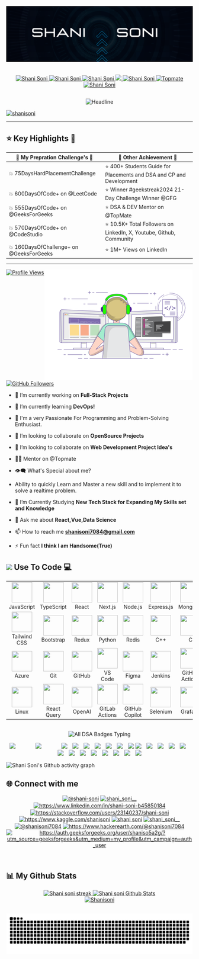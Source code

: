 


<div align="center"> <img src="https://github.com/Shanisoni/Shanisoni/blob/main/1.png">&nbsp;&nbsp;</div>




<p align="center">  
<a href="https://www.youtube.com/@shanisoni8886" target="_blank">
  <img src="https://img.shields.io/badge/YouTube-FF0000?style=for-the-badge&logo=youtube&logoColor=white" alt="Shani Soni" />
 </a> 
 <a href="https://www.linkedin.com/in/shanisoni/" target="_blank">
  <img src="https://img.shields.io/badge/LinkedIn-0077B5?style=for-the-badge&logo=linkedin&logoColor=white" alt="Shani Soni"/>
 </a>
 <a href="https://github.com/Shanisoni" target="_blank">
  <img src="https://img.shields.io/badge/GitHub-181717?style=for-the-badge&logo=github&logoColor=white" alt="Shani Soni" />
 </a>
 <a href="https://x.com/shani_soni__" target="_blank">
  <img src="https://img.shields.io/badge/Twitter-1DA1F2?style=for-the-badge&logo=twitter&logoColor=white" />
 </a>
 <a href="https://www.instagram.com/shani_soni__/" target="_blank">
  <img src="https://img.shields.io/badge/Instagram-fe4164?style=for-the-badge&logo=instagram&logoColor=white" alt="Shani Soni" />
 </a> 
    <a href="https://topmate.io/shani_soni" target="blank">
  <img src="https://img.shields.io/badge/Topmate-009933?style=for-the-badge&logo=appveyor&logoColor=white" alt="Topmate" />
 </a>
   <a href="mailto:shanisoni7084@gmail.com" target="_blank">
  <img src="https://img.shields.io/badge/Email-D14836?style=for-the-badge&logo=gmail&logoColor=white" alt="Shani Soni" />
 </a> 
</p>

##
<div align="center">
  <img src="https://readme-typing-svg.herokuapp.com?color=FFFFFF&size=32&center=true&vCenter=true&width=600&height=50&lines=Hi+there+I'm+Shani+%F0%9F%91%8B;Software+Developer;Problem+Solver" alt="Headline" />
</div>
<p align="left"> <a href="https://github.com/ryo-ma/github-profile-trophy"><img src="https://github-profile-trophy.vercel.app/?username=shanisoni" alt="shanisoni" /></a> </p>



---

##  ⭐ Key Highlights 🎯 

| 🎯 My Prepration Challenge's 🎯 | 🥇 Other Achievement 🥇 |
|------------------------------------|----------------------------------------|
| 💥 75DaysHardPlacementChallenge  | ⭐ 400+ Students Guide for Placements and DSA and CP and Development | 
| 💥 600DaysOfCode+ on @LeetCode  |  ⭐ Winner #geekstreak2024 21-Day Challenge Winner @GFG |
| 💥 555DaysOfCode+ on @GeeksForGeeks |  ⭐ DSA & DEV Mentor on @TopMate |
| 💥 570DaysOfCode+ on @CodeStudio | ⭐ 10.5K+ Total Followers on LinkedIn, X, Youtube, Github, Community |
| 💥 160DaysOfChallenge+ on @GeeksForGeeks | ⭐ 1M+ Views on LinkedIn |

---



<img align="right" alt="Coding" width="400" src="https://raw.githubusercontent.com/devSouvik/devSouvik/master/gif3.gif">




<p align="left" style="margin:0; padding:0;">
  <a href="https://github.com/Shanisoni" target="_blank">
    <img src="https://komarev.com/ghpvc/?username=shanisoni&label=Profile%20views&color=0e75b6&style=flat" alt="Profile Views" />
  </a>
  <a href="https://github.com/Shanisoni?tab=followers" target="_blank">
    <img src="https://img.shields.io/github/followers/Shanisoni?label=Followers&style=social" alt="GitHub Followers" />
  </a>
</p>





- 🔭 I’m currently working on **Full-Stack Projects**
- 🌱 I’m currently learning **DevOps!**
- 🥋 I'm a very Passionate For Programming and Problem-Solving Enthusiast.
-  👯 I’m looking to collaborate on **OpenSource Projects**
- 👯 I’m looking to collaborate on **Web Development Project Idea's**
- 👨‍🏫 Mentor on @Topmate
- 👁‍🗨 What's Special about me? <br> 
- Ability to quickly Learn and Master a new skill and to implement it to solve a realtime problem.

- 📘 I’m Currently Studying **New Tech Stack for Expanding My Skills set and Knowledge**

- 💬 Ask me about **React,Vue,Data Science**

- 📫 How to reach me **shanisoni7084@gmail.com**

- ⚡ Fun fact **I think I am Handsome(True)**


## <img src="https://media2.giphy.com/media/QssGEmpkyEOhBCb7e1/giphy.gif?cid=ecf05e47a0n3gi1bfqntqmob8g9aid1oyj2wr3ds3mg700bl&rid=giphy.gif" width ="25"><b> Use To Code</b> 💻



<table align="center">
  <tr>
    <td align="center" width="90"><img src="https://skillicons.dev/icons?i=js" width="55" height="55" /><br>JavaScript</td>
    <td align="center" width="90"><img src="https://skillicons.dev/icons?i=ts" width="55" height="55" /><br>TypeScript</td>
    <td align="center" width="90"><img src="https://skillicons.dev/icons?i=react" width="55" height="55" /><br>React</td>
    <td align="center" width="90"><img src="https://skillicons.dev/icons?i=nextjs" width="55" height="55" /><br>Next.js</td>
    <td align="center" width="90"><img src="https://skillicons.dev/icons?i=nodejs" width="55" height="55" /><br>Node.js</td>
    <td align="center" width="90"><img src="https://skillicons.dev/icons?i=express" width="55" height="55" /><br>Express.js</td>
    <td align="center" width="90"><img src="https://skillicons.dev/icons?i=mongodb" width="55" height="55" /><br>MongoDB</td>
    <td align="center" width="90"><img src="https://skillicons.dev/icons?i=mysql" width="55" height="55" /><br>MySQL</td>
    <td align="center" width="90"><img src="https://skillicons.dev/icons?i=html" width="55" height="55" /><br>HTML</td>
    <td align="center" width="90"><img src="https://skillicons.dev/icons?i=css" width="55" height="55" /><br>CSS</td>
  </tr>
  <tr>
    <td align="center" width="90"><img src="https://skillicons.dev/icons?i=tailwind" width="55" height="55" /><br>Tailwind CSS</td>
    <td align="center" width="90"><img src="https://skillicons.dev/icons?i=bootstrap" width="55" height="55" /><br>Bootstrap</td>
    <td align="center" width="90"><img src="https://skillicons.dev/icons?i=redux" width="55" height="55" /><br>Redux</td>
    <td align="center" width="90"><img src="https://skillicons.dev/icons?i=python" width="55" height="55" /><br>Python</td>
    <td align="center" width="90"><img src="https://skillicons.dev/icons?i=redis" width="55" height="55" /><br>Redis</td>
    <td align="center" width="90"><img src="https://skillicons.dev/icons?i=cpp" width="55" height="55" /><br>C++</td>
<!--     <td align="center" width="90"><img src="https://skillicons.dev/icons?i=java" width="55" height="55" /><br>Java</td> -->
    <td align="center" width="90"><img src="https://skillicons.dev/icons?i=c" width="55" height="55" /><br>C</td>
<!--     <td align="center" width="90"><img src="https://skillicons.dev/icons?i=cs" width="55" height="55" /><br>C#</td> -->
    <td align="center" width="90"><img src="https://skillicons.dev/icons?i=dotnet" width="55" height="55" /><br>.NET</td>
  </tr>
  <tr>
    <td align="center" width="90"><img src="https://skillicons.dev/icons?i=azure" width="55" height="55" /><br>Azure</td>
    <td align="center" width="90"><img src="https://skillicons.dev/icons?i=git" width="55" height="55" /><br>Git</td>
    <td align="center" width="90"><img src="https://skillicons.dev/icons?i=github" width="55" height="55" /><br>GitHub</td>
    <td align="center" width="90"><img src="https://skillicons.dev/icons?i=vscode" width="55" height="55" /><br>VS Code</td>
    <td align="center" width="90"><img src="https://skillicons.dev/icons?i=figma" width="55" height="55" /><br>Figma</td>
    <td align="center" width="90"><img src="https://skillicons.dev/icons?i=jenkins" width="55" height="55" /><br>Jenkins</td>
    <td align="center" width="90"><img src="https://skillicons.dev/icons?i=githubactions" width="55" height="55" /><br>GitHub Actions</td>
    <td align="center" width="90"><img src="https://skillicons.dev/icons?i=docker" width="55" height="55" /><br>Docker</td>
    <td align="center" width="90"><img src="https://skillicons.dev/icons?i=kubernetes" width="55" height="55" /><br>Kubernetes</td>
    <td align="center" width="90"><img src="https://skillicons.dev/icons?i=terraform" width="55" height="55" /><br>Terraform</td>
  </tr>
<tr>
  <td align="center" width="90">
    <img src="https://img.shields.io/badge/linux-yellow" width="55" height="55" /><br>Linux
  </td>
  <td align="center" width="90">
    <img src="https://img.shields.io/badge/reactquery-pink" width="55" height="55" /><br>React Query
  </td>
  <td align="center" width="90">
    <img src="https://img.shields.io/badge/openai-blue" width="55" height="55" /><br>OpenAI
  </td>
  <td align="center" width="90">
    <img src="https://img.shields.io/badge/gitlabactions-orange" width="55" height="55" /><br>GitLab Actions
  </td>
  <td align="center" width="90">
    <img src="https://img.shields.io/badge/githubcopilot-blue" width="55" height="55" /><br>GitHub Copilot
  </td>
  <td align="center" width="90">
    <img src="https://img.shields.io/badge/selenium-darkblue" width="55" height="55" /><br>Selenium
  </td>
  <td align="center" width="90">
    <img src="https://img.shields.io/badge/grafana-orange" width="55" height="55" /><br>Grafana
  </td>
  <td align="center" width="90">
    <img src="https://img.shields.io/badge/prometheus-red" width="55" height="55" /><br>Prometheus
  </td>
</tr>

</table>



##
<!-- Animated Sky Blue Text -->
<p align="center">
  <img src="https://readme-typing-svg.herokuapp.com?font=Fira+Code&weight=900&size=28&pause=1000&color=00FF00&width=500&background=FFFFFF00&lines=🔥+All+DSA+Badges+@LeetCode" 
       alt="All DSA Badges Typing" 
       style="border: 1px solid white;" />
</p>

<!-- Bold Underline with Less Space -->
<p align="center">
    <img src="https://assets.leetcode.com/static_assets/marketing/2024-200.gif" width="60px" style="margin-right: 50px;">
    <img src="https://assets.leetcode.com/static_assets/marketing/2024-100-new.gif" width="60px" style="margin-right: 50px;">
    <img src="https://assets.leetcode.com/static_assets/marketing/2024-50.gif" width="60px" style="margin-right: 10px;">
    <img src="https://assets.leetcode.com/static_assets/public/images/badges/2024/gif/2024-06.gif" width="60px" style="margin-right: 10px;">
    <img src="https://assets.leetcode.com/static_assets/public/images/badges/2024/gif/2024-05.gif" width="60px" style="margin-right: 10px;">
    <img src="https://assets.leetcode.com/static_assets/public/images/badges/2024/gif/2024-04.gif" width="60px" style="margin-right: 10px;">
    <img src="https://assets.leetcode.com/static_assets/public/images/badges/2024/gif/2024-03.gif" width="60px" style="margin-right: 10px;">
    <img src="https://assets.leetcode.com/static_assets/public/images/badges/2024/gif/2024-02.gif" width="60px" style="margin-right: 10px;">
    <img src="https://assets.leetcode.com/static_assets/public/images/badges/2024/gif/2024-01.gif" width="60px">
    <img src="https://assets.leetcode.com/static_assets/others/Top_SQL_50.gif" width="60px" style="margin-right: 10px;">
    <img src="https://assets.leetcode.com/static_assets/others/LeetCode_75.gif" width="60px" style="margin-right: 10px;">
    <img src="https://assets.leetcode.com/static_assets/others/Introduction_to_Pandas.gif" width="60px" style="margin-right: 10px;">
    <img src="https://assets.leetcode.com/static_assets/others/Top_100_Liked.gif" width="60px" style="margin-right: 10px;">
    <img src="https://assets.leetcode.com/static_assets/marketing/500.gif" width="60px" style="margin-right: 10px;">
    <img src="https://assets.leetcode.com/static_assets/marketing/365.gif" width="60px" style="margin-right: 10px;">
    <img src="https://assets.leetcode.com/static_assets/marketing/2024.gif" width="60px" style="margin-right: 10px;">  
    <img src="https://assets.leetcode.com/static_assets/public/images/badges/2025/gif/2025-05.gif" width="60px" style="margin-right: 10px;">
    <img src="https://assets.leetcode.com/static_assets/public/images/badges/2025/gif/2025-04.gif" width="60px" style="margin-right: 10px;">
    <img src="https://assets.leetcode.com/static_assets/public/images/badges/2025/gif/2025-03.gif" width="60px" style="margin-right: 10px;">
    <img src="https://assets.leetcode.com/static_assets/public/images/badges/2025/gif/2025-02.gif" width="60px" style="margin-right: 10px;">
    <img src="https://assets.leetcode.com/static_assets/public/images/badges/2025/gif/2025-01.gif" width="60px" style="margin-right: 10px;">
    <img src="https://assets.leetcode.com/static_assets/public/images/badges/2024/gif/2024-07.gif" width="60px">
</p>


![Shani Soni's Github activity graph](https://github-readme-activity-graph.vercel.app/graph?username=Shanisoni&theme=github-compact&area=true&bg_color=ffff&color=000)

## 🌐 Connect with me
<p align="center">
<a href="https://codepen.io/@shani-soni" target="blank"><img align="center" src="https://raw.githubusercontent.com/rahuldkjain/github-profile-readme-generator/master/src/images/icons/Social/codepen.svg" alt="@shani-soni" height="30" width="40" /></a>
<a href="https://twitter.com/shani_soni__" target="blank"><img align="center" src="https://raw.githubusercontent.com/rahuldkjain/github-profile-readme-generator/master/src/images/icons/Social/twitter.svg" alt="shani_soni__" height="30" width="40" /></a>
<a href="https://linkedin.com/in/https://www.linkedin.com/in/shani-soni-b45850184" target="blank"><img align="center" src="https://raw.githubusercontent.com/rahuldkjain/github-profile-readme-generator/master/src/images/icons/Social/linked-in-alt.svg" alt="https://www.linkedin.com/in/shani-soni-b45850184" height="30" width="40" /></a>
<a href="https://stackoverflow.com/users/https://stackoverflow.com/users/23140237/shani-soni" target="blank"><img align="center" src="https://raw.githubusercontent.com/rahuldkjain/github-profile-readme-generator/master/src/images/icons/Social/stack-overflow.svg" alt="https://stackoverflow.com/users/23140237/shani-soni" height="30" width="40" /></a>
<a href="https://kaggle.com/https://www.kaggle.com/shanisoni" target="blank"><img align="center" src="https://raw.githubusercontent.com/rahuldkjain/github-profile-readme-generator/master/src/images/icons/Social/kaggle.svg" alt="https://www.kaggle.com/shanisoni" height="30" width="40" /></a>
<a href="https://fb.com/shani soni" target="blank"><img align="center" src="https://raw.githubusercontent.com/rahuldkjain/github-profile-readme-generator/master/src/images/icons/Social/facebook.svg" alt="shani soni" height="30" width="40" /></a>
<a href="https://instagram.com/shani_soni__" target="blank"><img align="center" src="https://raw.githubusercontent.com/rahuldkjain/github-profile-readme-generator/master/src/images/icons/Social/instagram.svg" alt="shani_soni__" height="30" width="40" /></a>
<a href="https://www.hackerrank.com/@shanisoni7084" target="blank"><img align="center" src="https://raw.githubusercontent.com/rahuldkjain/github-profile-readme-generator/master/src/images/icons/Social/hackerrank.svg" alt="@shanisoni7084" height="30" width="40" /></a>
<a href="https://www.hackerearth.com/https://www.hackerearth.com/@shanisoni7084" target="blank"><img align="center" src="https://raw.githubusercontent.com/rahuldkjain/github-profile-readme-generator/master/src/images/icons/Social/hackerearth.svg" alt="https://www.hackerearth.com/@shanisoni7084" height="30" width="40" /></a>
<a href="https://auth.geeksforgeeks.org/user/https://auth.geeksforgeeks.org/user/shaniso5a2g/?utm_source=geeksforgeeks&utm_medium=my_profile&utm_campaign=auth_user" target="blank"><img align="center" src="https://raw.githubusercontent.com/rahuldkjain/github-profile-readme-generator/master/src/images/icons/Social/geeks-for-geeks.svg" alt="https://auth.geeksforgeeks.org/user/shaniso5a2g/?utm_source=geeksforgeeks&utm_medium=my_profile&utm_campaign=auth_user" height="30" width="40" /></a>
</p>
<br/>
      

## 📊 My Github Stats
<p align="center">
 <a href="https://https://github.com/Shanisoni/github-readme-streak-stats">
        <img title="🔥 Get streak stats for your profile at git.io/streak-stats" alt="Shani soni streak" src="https://github-readme-streak-stats.herokuapp.com/?user=Shanisoni&theme=black-ice&hide_border=true&stroke=0000&background=060A0CD0"/>
    </a>  <a href="https://github.com/Shanisoni/github-readme-stats"><img alt="Shani soni Github Stats" src="https://github-readme-stats.vercel.app/api?username=Shanisoni&show_icons=true&count_private=true&theme=react&hide_border=true&bg_color=0D1117" /></a> <br/>   <a href="https://github.com/Shanisoni/github-readme-stats"><img alt="Shanisoni" src="https://github-readme-stats.vercel.app/api/top-langs/?username=Shanisoni&langs_count=8&count_private=true&layout=compact&theme=react&hide_border=true&bg_color=0D1117" /></a>
</p>


 ##
 ![snake gif](https://github.com/Shanisoni/Shanisoni/blob/output/github-snake-dark.svg)


<p align="center">

 </p>









